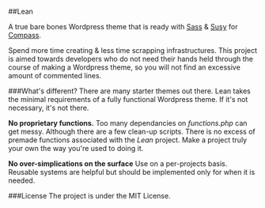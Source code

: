 ##Lean

A true bare bones Wordpress theme that is ready with [Sass](http://sass-lang.com/) & [Susy](http://susy.oddbird.net/) for [Compass](http://compass-style.org/).

Spend more time creating & less time scrapping infrastructures. This project is aimed towards developers who do not need their hands held through the course of making a Wordpress theme, so you will not find an excessive amount of commented lines.

###What's different?
There are many starter themes out there. Lean takes the minimal requirements of a fully functional Wordpress theme. If it's not necessary, it's not there.

__No proprietary functions.__
Too many dependancies on *functions.php* can get messy. Although there are a few clean-up scripts. There is no excess of premade functions associated with the *Lean* project. Make a project truly your own the way you're used to doing it.

__No over-simplications on the surface__
Use on a per-projects basis. Reusable systems are helpful but should be implemented only for when it is needed.

###License
The project is under the MIT License.

<!-- __Optional files that are not included__
* author.php
* category.php
* tag.php


### How to disable attachment.php
```
<?php wp_redirect(get_permalink($post->post_parent)); ?>
```
 -->

